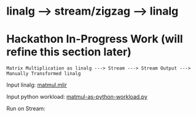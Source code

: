 # linalg --> stream/zigzag --> linalg



# Hackathon In-Progress Work (will refine this section later)

```
Matrix Multiplication as linalg ---> Stream ---> Stream Output ---> Manually Transformed linalg
```

Input linalg: [matmul.mlir](matmul.mlir)

Input python workload: [matmul-as-python-workload.py](inputs/workload/matmul-as-python-workload.py)

Run on Stream:
